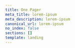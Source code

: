 ```yaml
---
title: One Pager
meta_title: lorem-ipsum
meta_description: lorem-ipsum
canonical_url: lorem-ipsum
no_index: false
sections: []
template: landing
---
```

